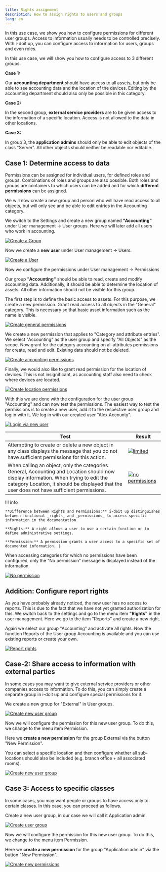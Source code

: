 ```yaml
---
title: Rights assignment
description: How to assign rights to users and groups
lang: en
---
```


In this use case, we show you how to configure permissions for different user groups. Access to information usually needs to be controlled precisely. With i-doit up, you can configure access to information for users, groups and even roles.

In this use case, we will show you how to configure access to 3 different groups.

**Case 1:**

Our **accounting department** should have access to all assets, but only be able to see accounting data and the location of the devices. Editing by the accounting department should also only be possible in this category.

**Case 2:**

In the second group, **external service providers** are to be given access to the information of a specific location. Access is not allowed to the data in other locations.

**Case 3:**

In group 3, the **application**  **admins** should only be able to edit objects of the class "Server". All other objects should neither be readable nor editable.

## Case 1: Determine access to data

Permissions can be assigned for individual users, for defined roles and groups. Combinations of roles and groups are also possible. Both roles and groups are containers to which users can be added and for which **different permissions** can be assigned.

We will now create a new group and person who will have read access to all objects, but will only see and be able to edit entries in the Accounting category.

We switch to the Settings and create a new group named **"Accounting"** under User management -\> User groups. Here we will later add all users who work in accounting.

[![Create a Group](../../img/screenshots/user/usecases/rights-assignment/c1-create-new-user-group-accounting.png)](../../img/screenshots/user/usecases/rights-assignment/c1-create-new-user-group-accounting.png)

Now we create a **new user** under User management -\> Users.

[![Create a User](../../img/screenshots/user/usecases/rights-assignment/c1-create-new-user.png)](../../img/screenshots/user/usecases/rights-assignment/c1-create-new-user.png)

Now we configure the permissions under User management -\> Permissions

Our group **"Accounting"** should be able to read, create and modify accounting data. Additionally, it should be able to determine the location of assets. All other information should not be visible for this group.

The first step is to define the basic access to assets. For this purpose, we create a new permission. Grant read access to all objects in the "General" category. This is necessary so that basic asset information such as the name is visible.

[![Create general permissions](../../img/screenshots/user/usecases/rights-assignment/c1-create-new-permission-accounting.png)](../../img/screenshots/user/usecases/rights-assignment/c1-create-new-permission-accounting.png)

We create a new permission that applies to "Category and attribute entries". We select "Accounting" as the user group and specify "All Objects" as the scope. Now grant for the category accounting on all attributes permissions for create, read and edit. Existing data should not be deleted.

[![Create accounting permissions](../../img/screenshots/user/usecases/rights-assignment/c1-create-new-permission-accounting-2.png)](../../img/screenshots/user/usecases/rights-assignment/c1-create-new-permission-accounting-2.png)

Finally, we would also like to grant read permission for the location of devices. This is not insignificant, as accounting staff also need to check where devices are located.

[![Create location permissions](../../img/screenshots/user/usecases/rights-assignment/c1-create-new-permission-location.png)](../../img/screenshots/user/usecases/rights-assignment/c1-create-new-permission-location.png)

With this we are done with the configuration for the user group "Accounting" and can now test the permissions. The easiest way to test the permissions is to create a new user, add it to the respective user group and log in with it. We log in with our created user "Alex Accounty".

[![Login via new user](../../img/screenshots/user/usecases/rights-assignment/c1-test-permissions.png)](../../img/screenshots/user/usecases/rights-assignment/c1-test-permissions.png)

| **Test**                                                                                                                                                                                                                           | **Result**                                                                                                                                                                                   |
| ---------------------------------------------------------------------------------------------------------------------------------------------------------------------------------------------------------------------------------- | -------------------------------------------------------------------------------------------------------------------------------------------------------------------------------------------- |
| Attempting to create or delete a new object in any class displays the message that you do not have sufficient permissions for this action.                                                                                         | [![limited](../../img/screenshots/user/usecases/rights-assignment/c1-table-limited-permissions.png)](../../img/screenshots/user/usecases/rights-assignment/c1-table-limited-permissions.png) |
| When calling an object, only the categories General, Accounting and Location should now display information. When trying to edit the category Location, it should be displayed that the user does not have sufficient permissions. | [![no permissions](../../img/screenshots/user/usecases/rights-assignment/c1-table-no-permissions.png)](../../img/screenshots/user/usecases/rights-assignment/c1-table-no-permissions.png)    |

!!! info

    **Difference between Rights and Permissions:** i-doit up distinguishes between functional _rights_ and _permissions_ to access specific information in the documentation.

    **Rights:** A right allows a user to use a certain function or to define administrative settings.

    **Permission:** A permission grants a user access to a specific set of documented information. |

When accessing categories for which no permissions have been configured, only the "No permission" message is displayed instead of the information.

[![No permission](../../img/screenshots/user/usecases/rights-assignment/c1-display-with-no-permission.png)](../../img/screenshots/user/usecases/rights-assignment/c1-display-with-no-permission.png)

## Addition: Configure report rights

As you have probably already noticed, the new user has no access to reports. This is due to the fact that we have not yet granted authorization for this. We switch back to the settings and go to the menu item **"Rights"** in the user management. Here we go to the item "Reports" and create a new right.

Again we select our group "Accounting" and activate all rights. Now the function Reports of the User group Accounting is available and you can use existing reports or create your own.

[![Report rights](../../img/screenshots/user/usecases/rights-assignment/c1-rights-reports.png)](../../img/screenshots/user/usecases/rights-assignment/c1-rights-reports.png)

## Case-2: Share access to information with external parties

In some cases you may want to give external service providers or other companies access to information. To do this, you can simply create a separate group in i-doit up and configure special permissions for it.

We create a new group for "External" in User groups.

[![Create new user group](../../img/screenshots/user/usecases/rights-assignment/c2-create-new-user-group.png)](../../img/screenshots/user/usecases/rights-assignment/c2-create-new-user-group.png)

Now we will configure the permission for this new user group. To do this, we change to the menu item Permission.

Here we **create a new permission** for the group External via the button "New Permission".

You can select a specific location and then configure whether all sub-locations should also be included (e.g. branch office + all associated rooms).

[![Create new user group](../../img/screenshots/user/usecases/rights-assignment/c2-create-new-permission-group.png)](../../img/screenshots/user/usecases/rights-assignment/c2-create-new-permission-group.png)

## Case 3: Access to specific classes

In some cases, you may want people or groups to have access only to certain classes. In this case, you can proceed as follows.

Create a new user group, in our case we will call it Application admin.

[![Create user group](../../img/screenshots/user/usecases/rights-assignment/c3-create-new-user-group.png)](../../img/screenshots/user/usecases/rights-assignment/c3-create-new-user-group.png)

Now we will configure the permission for this new user group. To do this, we change to the menu item Permission.

Here we **create a new permission** for the group "Application admin" via the button "New Permission".

[![Create new permissions](../../img/screenshots/user/usecases/rights-assignment/c3-create-new-permission-application-admin.png)](../../img/screenshots/user/usecases/rights-assignment/c3-create-new-permission-application-admin.png)
